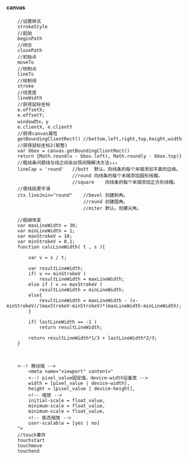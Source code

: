 #### canvas
		//设置样式
		strokeStyle
		//起始
		beginPath
		//闭合
		closePath
		//初始点
		moveTo
		//绘制点
		lineTo
		//绘制线
		stroke
		//线宽度
		lineWidth
		//获得鼠标坐标
		e.offsetX;
		e.offsetY;
		window的x，y
		e.clientX, e.clientY
		//获得canvas属性
		getBoundingClientRect()	//bottom,left,right,top,height,width
		//获得鼠标坐标2(取整)
		var bbox = canvas.getBoundingClientRect()
		return {Math.round(x - bbox.left), Math.round(y - bbox.top)}
		//粗线条问题线与线之间会出现间隔解决方法↓↓↓
		lineCap = 'round'	//butt	默认。向线条的每个末端添加平直的边缘。
						 	//round	向线条的每个末端添加圆形线帽。
						 	//square	向线条的每个末端添加正方形线帽。
		//使线段更平滑
		ctx.lineJoin="round"	//bevel	创建斜角。
								//round	创建圆角。
								//miter	默认。创建尖角。

		//粗细改变
		var maxLineWidth = 30;
		var minLineWidth = 1;
		var maxStrokeV = 10;
		var minStrokeV = 0.1;
		function calcLineWidth( t , s ){

		    var v = s / t;

		    var resultLineWidth;
		    if( v <= minStrokeV )
		        resultLineWidth = maxLineWidth;
		    else if ( v >= maxStrokeV )
		        resultLineWidth = minLineWidth;
		    else{
		        resultLineWidth = maxLineWidth - (v-minStrokeV)/(maxStrokeV-minStrokeV)*(maxLineWidth-minLineWidth);
		    }

		    if( lastLineWidth == -1 )
		        return resultLineWidth;

		    return resultLineWidth*1/3 + lastLineWidth*2/3;
		}



		<--! 移动端 -->
			<meta name="viewport" content="
			<--! pixel_value固定值，device-width设备宽 -->
			width = [pixel_value | device-width],
			height = [pixel_value | device-height],
			<!-- 缩放 -->
			initial-scale = float_value,
			minimum-scale = float_value,
			minimum-scale = float_value,
			<!-- 能否缩放 -->
			user-scalable = [yes | no]
		">
		//touch事件
		touchstart
		touchmove
		touchend